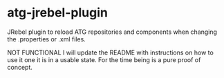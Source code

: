 atg-jrebel-plugin
=================

JRebel plugin to reload ATG repositories and components when changing the .properties or .xml files.

NOT FUNCTIONAL
I will update the README with instructions on how to use it one it is in a usable state. For the time being is a pure proof of concept.

